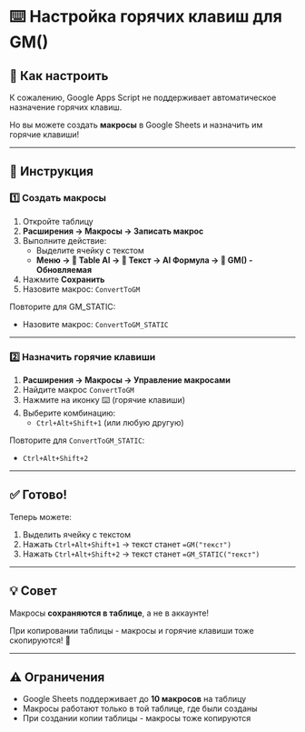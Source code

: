 # ⌨️ Настройка горячих клавиш для GM()

## 🎯 Как настроить

К сожалению, Google Apps Script не поддерживает автоматическое назначение горячих клавиш. 

Но вы можете создать **макросы** в Google Sheets и назначить им горячие клавиши!

---

## 📝 Инструкция

### 1️⃣ Создать макросы

1. Откройте таблицу
2. **Расширения → Макросы → Записать макрос**
3. Выполните действие:
   - Выделите ячейку с текстом
   - **Меню → 🤖 Table AI → 📝 Текст → AI Формула → 🔄 GM() - Обновляемая**
4. Нажмите **Сохранить**
5. Назовите макрос: `ConvertToGM`

Повторите для GM_STATIC:
- Назовите макрос: `ConvertToGM_STATIC`

---

### 2️⃣ Назначить горячие клавиши

1. **Расширения → Макросы → Управление макросами**
2. Найдите макрос `ConvertToGM`
3. Нажмите на иконку ⌨️ (горячие клавиши)
4. Выберите комбинацию:
   - `Ctrl+Alt+Shift+1` (или любую другую)

Повторите для `ConvertToGM_STATIC`:
   - `Ctrl+Alt+Shift+2`

---

## ✅ Готово!

Теперь можете:
1. Выделить ячейку с текстом
2. Нажать `Ctrl+Alt+Shift+1` → текст станет `=GM("текст")`
3. Нажать `Ctrl+Alt+Shift+2` → текст станет `=GM_STATIC("текст")`

---

## 💡 Совет

Макросы **сохраняются в таблице**, а не в аккаунте!

При копировании таблицы - макросы и горячие клавиши тоже скопируются! 🎉

---

## ⚠️ Ограничения

- Google Sheets поддерживает до **10 макросов** на таблицу
- Макросы работают только в той таблице, где были созданы
- При создании копии таблицы - макросы тоже копируются
